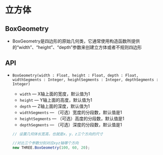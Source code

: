 # 立方体

## BoxGeometry

+ BoxGeometry是四边形的原始几何类，它通常使用构造函数所提供的“width”、“height”、“depth”参数来创建立方体或者不规则四边形

## API

+ `BoxGeometry(width : Float, height : Float, depth : Float, widthSegments : Integer, heightSegments : Integer, depthSegments : Integer)`

  + `width` — X轴上面的宽度，默认值为1
  + `height` — Y轴上面的高度，默认值为1
  + `depth` — Z轴上面的深度，默认值为1
  + `widthSegments` — （可选）宽度的分段数，默认值是1
  + `heightSegments` — （可选）高度的分段数，默认值是1
  + `depthSegments` — （可选）深度的分段数，默认值是1

  ```js
  // 设置几何体长宽高，也就是x、y、z三个方向的尺寸

  //对比三个参数分别对应xyz轴哪个方向
  new THREE.BoxGeometry(100, 60, 20);
  ```
